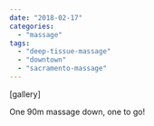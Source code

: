 ```yaml
---
date: "2018-02-17"
categories: 
  - "massage"
tags: 
  - "deep-tissue-massage"
  - "downtown"
  - "sacramento-massage"
---
```


\[gallery\]

One 90m massage down, one to go!
